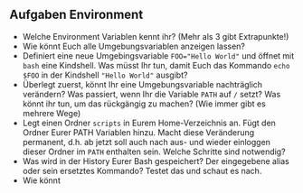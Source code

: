 ## Aufgaben Environment

- Welche Environment Variablen kennt ihr? (Mehr als 3 gibt Extrapunkte!)
- Wie könnt Euch alle Umgebungsvariablen anzeigen lassen?
- Definiert eine neue Umgebingsvariable `FOO="Hello World"` und öffnet mit `bash` eine Kindshell. Was müsst Ihr tun, damit Euch das Kommando `echo $FOO` in der Kindshell `"Hello World"` ausgibt?
- Überlegt zuerst, könnt Ihr eine Umgebungsvariable nachträglich verändern? Was passiert, wenn Ihr die Variable `PATH` auf `/` setzt? Was könnt ihr tun, um das rückgängig zu machen? (Wie immer gibt es mehrere Wege)
- Legt einen Ordner `scripts` in Eurem Home-Verzeichnis an. Fügt den Ordner Eurer PATH Variablen hinzu. Macht diese Veränderung permanent, d.h. ab jetzt soll auch nach aus- und wieder einloggen dieser Ordner im `PATH` enthalten sein. Welche Schritte sind notwendig?
- Was wird in der History Eurer Bash gespeichert? Der eingegebene alias oder sein ersetztes Kommando? Testet das und schaut es nach.
- Wie könnt
